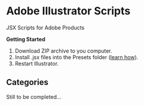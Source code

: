 # Adobe Illustrator Scripts

JSX Scripts for Adobe Products

**Getting Started**

1. Download ZIP archive to you computer.
2. Install .jsx files into the Presets folder ([learn how](https://www.marspremedia.com/software/how-to-adobe-cc)).
3. Restart Illustrator.

## Categories

Still to be completed...
